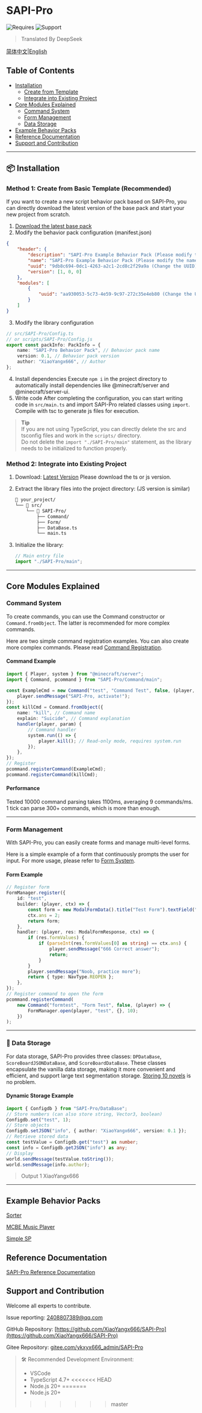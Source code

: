 # SAPI-Pro

![Requires](https://img.shields.io/badge/Dependencies-SAPI%202.0.0%20Beta-red) ![Support](https://img.shields.io/badge/Supported%20Version-MCBE1.21.7x-green)

> Translated By DeepSeek

[简体中文](README.md)|[English](README_EN.md)

## Table of Contents

-   [Installation](#installation)
    -   [Create from Template](#method-1-create-from-basic-template-recommended)
    -   [Integrate into Existing Project](#method-2-integrate-into-existing-project)
-   [Core Modules Explained](#core-modules-explained)
    -   [Command System](#command-system)
    -   [Form Management](#form-management)
    -   [Data Storage](#-data-storage)
-   [Example Behavior Packs](#example-behavior-packs)
-   [Reference Documentation](#reference-documentation)
-   [Support and Contribution](#support-and-contribution)

---

## 📦 Installation

### Method 1: Create from Basic Template (Recommended)

If you want to create a new script behavior pack based on SAPI-Pro, you can directly download the latest version of the base pack and start your new project from scratch.

1. [Download the latest base pack](https://github.com/XiaoYangx666/SAPI-Pro/releases/latest)
2. Modify the behavior pack configuration (manifest.json)

```json
{
    "header": {
        "description": "SAPI-Pro Example Behavior Pack (Please modify the description)",
        "name": "SAPI-Pro Example Behavior Pack (Please modify the name)",
        "uuid": "9db8c694-0dc1-4263-a2c1-2cd8c2f29a9a (Change the UUID)",
        "version": [1, 0, 0]
    },
    "modules": [
        {
            "uuid": "aa930053-5c73-4e59-9c97-272c35e4eb80 (Change the UUID)"
        }
    ]
}
```

3. Modify the library configuration

```typescript
// src/SAPI-Pro/Config.ts
// or scripts/SAPI-Pro/Config.js
export const packInfo: PackInfo = {
    name: "SAPI-Pro Behavior Pack", // Behavior pack name
    version: 0.1, // Behavior pack version
    author: "XiaoYangx666", // Author
};
```

4. Install dependencies
   Execute `npm i` in the project directory to automatically install dependencies like @minecraft/server and @minecraft/server-ui.
5. Write code
   After completing the configuration, you can start writing code in `src/main.ts` and import SAPI-Pro related classes using `import`. Compile with tsc to generate js files for execution.

> **Tip**  
> If you are not using TypeScript, you can directly delete the src and tsconfig files and work in the `scripts/` directory.  
> Do not delete the `import "./SAPI-Pro/main"` statement, as the library needs to be initialized to function properly.

### Method 2: Integrate into Existing Project

1. Download: [Latest Version](https://github.com/XiaoYangx666/SAPI-Pro/releases/latest) Please download the ts or js version.

2. Extract the library files into the project directory: (JS version is similar)

    ```bash
    📂 your_project/
    └── 📂 src/
        └── 📂 SAPI-Pro/
            ├── Command/
            ├── Form/
            ├── DataBase.ts
            └── main.ts
    ```

3. Initialize the library:
    ```typescript
    // Main entry file
    import "./SAPI-Pro/main";
    ```

---

## Core Modules Explained

### Command System

To create commands, you can use the Command constructor or `Command.fromObject`. The latter is recommended for more complex commands.

Here are two simple command registration examples. You can also create more complex commands. Please read [Command Registration](./tutorial/command.md).

#### Command Example

```typescript
import { Player, system } from "@minecraft/server";
import { Command, pcommand } from "SAPI-Pro/Command/main";

const ExampleCmd = new Command("test", "Command Test", false, (player, param) => {
    player.sendMessage("SAPI-Pro, activate!");
});
const killCmd = Command.fromObject({
    name: "kill", // Command name
    explain: "Suicide", // Command explanation
    handler(player, param) {
        // Command handler
        system.run(() => {
            player.kill(); // Read-only mode, requires system.run
        });
    },
});
// Register
pcommand.registerCommand(ExampleCmd);
pcommand.registerCommand(killCmd);
```

#### Performance

Tested 10000 command parsing takes 1100ms, averaging 9 commands/ms. 1 tick can parse 300+ commands, which is more than enough.

---

### Form Management

With SAPI-Pro, you can easily create forms and manage multi-level forms.

Here is a simple example of a form that continuously prompts the user for input. For more usage, please refer to [Form System](./tutorial/form.md#表单系统).
#### Form Example

```typescript
// Register form
FormManager.register({
    id: "test",
    builder: (player, ctx) => {
        const form = new ModalFormData().title("Test Form").textField("1+1=?", "114514");
        ctx.ans = 2;
        return form;
    },
    handler: (player, res: ModalFormResponse, ctx) => {
        if (res.formValues) {
            if (parseInt(res.formValues[0] as string) == ctx.ans) {
                player.sendMessage("666 Correct answer");
                return;
            }
        }
        player.sendMessage("Noob, practice more");
        return { type: NavType.REOPEN };
    },
});
// Register command to open the form
pcommand.registerCommand(
    new Command("formtest", "Form Test", false, (player) => {
        FormManager.open(player, "test", {}, 10);
    })
);
```

---

### 💾 Data Storage

For data storage, SAPI-Pro provides three classes: `DPDataBase`, `ScoreBoardJSONDataBase`, and `ScoreBoardDataBase`. These classes encapsulate the vanilla data storage, making it more convenient and efficient, and support large text segmentation storage. [Storing 10 novels]() is no problem.

#### Dynamic Storage Example

```typescript
import { Configdb } from "SAPI-Pro/DataBase";
// Store numbers (can also store string, Vector3, boolean)
Configdb.set("test", 1);
// Store objects
Configdb.setJSON("info", { author: "XiaoYangx666", version: 0.1 });
// Retrieve stored data
const testValue = Configdb.get("test") as number;
const info = Configdb.getJSON("info") as any;
// Display
world.sendMessage(testValue.toString());
world.sendMessage(info.author);
```

> Output
> 1
> XiaoYangx666

---

## Example Behavior Packs

[Sorter](https://github.com/XiaoYangx666/SAPI-Pro_examples)

[MCBE Music Player](https://gitee.com/ykxyx666_admin/music-player-mcbe)

[Simple SP](https://github.com/XiaoYangx666/SAPI-Pro_examples)

## Reference Documentation

[SAPI-Pro Reference Documentation](./tutorial/README.md)

## Support and Contribution

Welcome all experts to contribute.

Issue reporting: <2408807389@qq.com>

GitHub Repository: [https://github.com/XiaoYangx666/SAPI-Pro](https://github.com/XiaoYangx666/SAPI-Pro)

Gitee Repository: [gitee.com/ykxyx666_admin/SAPI-Pro](gitee.com/ykxyx666_admin/SAPI-Pro)

> 🛠️ Recommended Development Environment:
>
> -   VSCode
> -   TypeScript 4.7+
<<<<<<< HEAD
> -   Node.js 20+
=======
> -   Node.js 20+
>>>>>>> master
